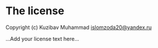 # The license

Copyright (c) Kuzibav Muhammad <islomzoda20@yandex.ru>

...Add your license text here...
